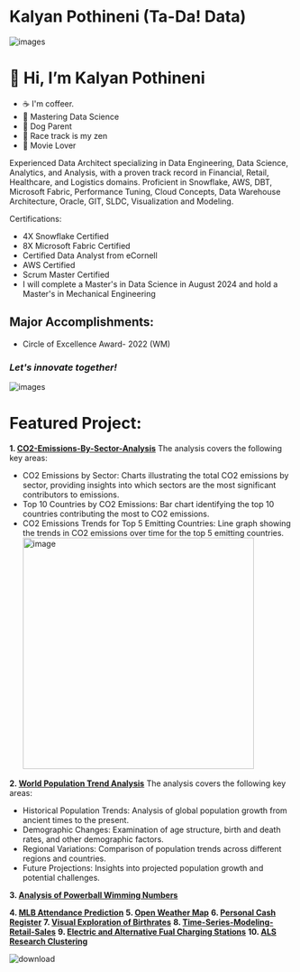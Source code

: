 # Kalyan Pothineni (Ta-Da! Data)

![images](https://github.com/user-attachments/assets/0803a7f9-a371-4db8-ae9b-22543eb6b904)

# 👋 Hi, I’m Kalyan Pothineni  

- ☕ I'm coffeer.
- 🌱 Mastering Data Science
- 🐶 Dog Parent
- 🚗 Race track is my zen
- 🎥 Movie Lover
  
Experienced Data Architect specializing in Data Engineering, Data Science, Analytics, and Analysis, with a proven track record in Financial, Retail, Healthcare, and Logistics domains. Proficient in Snowflake, AWS, DBT, Microsoft Fabric, Performance Tuning, Cloud Concepts, Data Warehouse Architecture, Oracle, GIT, SLDC, Visualization and Modeling.

Certifications:
- 4X Snowflake Certified
- 8X Microsoft Fabric Certified
- Certified Data Analyst from eCornell
- AWS Certified
- Scrum Master Certified
- I will complete a Master's in Data Science in August 2024 and hold a Master's in Mechanical Engineering

## Major Accomplishments:
- Circle of Excellence Award- 2022 (WM)

### *Let's innovate together!*

![images](https://github.com/user-attachments/assets/10d20953-06b8-47e1-887e-dc7655cff54c)


# Featured Project:
**1. [CO2-Emissions-By-Sector-Analysis](https://github.com/KalyanKPothineni/CO2-Emissions-By-Sector-Analysis)**
The analysis covers the following key areas:
- CO2 Emissions by Sector: Charts illustrating the total CO2 emissions by sector, providing insights into which sectors are the most significant contributors to emissions.
- Top 10 Countries by CO2 Emissions: Bar chart identifying the top 10 countries contributing the most to CO2 emissions.
- CO2 Emissions Trends for Top 5 Emitting Countries: Line graph showing the trends in CO2 emissions over time for the top 5 emitting countries.
  <img width="410" alt="image" src="https://github.com/user-attachments/assets/aae3f41c-87bc-4602-aa11-7956a8f1d460">


**2. [World Population Trend Analysis](https://github.com/KalyanKPothineni/World-Population-Trends)**
The analysis covers the following key areas:
- Historical Population Trends: Analysis of global population growth from ancient times to the present.
- Demographic Changes: Examination of age structure, birth and death rates, and other demographic factors.
- Regional Variations: Comparison of population trends across different regions and countries.
- Future Projections: Insights into projected population growth and potential challenges.

**3. [Analysis of Powerball Wimming Numbers](https://github.com/KalyanKPothineni/Analysis-of-Powerball-Winning-Numbers)**

**4. [MLB Attendance Prediction](https://github.com/KalyanKPothineni/MLB-Attendance-Predictions)**
**5. [Open Weather Map](https://github.com/KalyanKPothineni/Open-Weather-Map)**
**6. [Personal Cash Register](https://github.com/KalyanKPothineni/Personal-Cash-Register)**
**7. [Visual Exploration of Birthrates](https://github.com/KalyanKPothineni/Visual-Exploration-of-Birthrate)**
**8. [Time-Series-Modeling-Retail-Sales](https://github.com/KalyanKPothineni/Time-Series-Modeling-Retail-Sales)**
**9. [Electric and Alternative Fual Charging Stations](https://github.com/KalyanKPothineni/Electric-and-Alternative-Fual-Charging-Stations)**
**10. [ALS Research Clustering](https://github.com/KalyanKPothineni/ALS-Research-Clustering)**

![download](https://github.com/user-attachments/assets/a4e389da-d16d-48ad-a301-1bec517fd74a)
